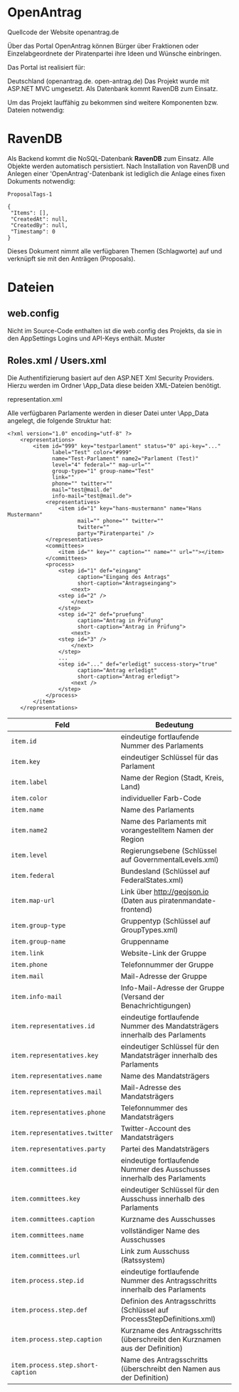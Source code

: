 # OpenAntrag
Quellcode der Website openantrag.de

Über das Portal OpenAntrag können Bürger über Fraktionen oder Einzelabgeordnete der Piratenpartei ihre Ideen und Wünsche einbringen. 

Das Portal ist realisiert für:

Deutschland (openantrag.de. open-antrag.de)
Das Projekt wurde mit ASP.NET MVC umgesetzt. Als Datenbank kommt RavenDB zum Einsatz.

Um das Projekt lauffähig zu bekommen sind weitere Komponenten bzw. Dateien notwendig:

# RavenDB #

Als Backend kommt die NoSQL-Datenbank **RavenDB** zum Einsatz. Alle Objekte werden automatisch persistiert. Nach Installation von RavenDB und Anlegen einer 'OpenAntrag'-Datenbank ist lediglich die Anlage eines fixen Dokuments notwendig:

    ProposalTags-1
    
    {
     "Items": [],
     "CreatedAt": null,
     "CreatedBy": null,
     "Timestamp": 0
    }

Dieses Dokument nimmt alle verfügbaren Themen (Schlagworte) auf und verknüpft sie mit den Anträgen (Proposals). 

# Dateien #

## web.config ##

Nicht im Source-Code enthalten ist die web.config des Projekts, da sie in den AppSettings Logins und API-Keys enthält. Muster

## Roles.xml / Users.xml ##

Die Authentifizierung basiert auf den ASP.NET Xml Security Providers. Hierzu werden im Ordner \App_Data diese beiden XML-Dateien benötigt.

representation.xml

Alle verfügbaren Parlamente werden in dieser Datei unter \App_Data angelegt, die folgende Struktur hat:

    <?xml version="1.0" encoding="utf-8" ?>
    	<representations>
    		<item id="999" key="testparlament" status="0" api-key="..."
      			  label="Test" color="#999" 
      			  name="Test-Parlament" name2="Parlament (Test)"
      			  level="4" federal="" map-url=""
      			  group-type="1" group-name="Test"
      			  link=""
      			  phone="" twitter=""
      			  mail="test@mail.de"
      			  info-mail="test@mail.de">
				<representatives>
		       		<item id="1" key="hans-mustermann" name="Hans Mustermann"
		     			  mail="" phone="" twitter=""
		     			  twitter=""
		     			  party="Piratenpartei" />
				</representatives>
		       	<committees>
		     		<item id="" key="" caption="" name="" url=""></item>
		       	</committees>
				<process>
		     		<step id="1" def="eingang" 
		       			  caption="Eingang des Antrags"
		       			  short-caption="Antragseingang">
						<next>
		     		<step id="2" />
		       			</next>
		     		</step>
		     		<step id="2" def="pruefung" 
		       			  caption="Antrag in Prüfung" 
		       			  short-caption="Antrag in Prüfung">
		       			<next>
		     		<step id="3" />
		       			</next>
		     		</step>
					...
		     		<step id="..." def="erledigt" success-story="true" 
						  caption="Antrag erledigt" 
		       			  short-caption="Antrag erledigt">
		       			<next />
		     		</step>
       			</process>
       		</item>
    	</representations>
 

|Feld|Bedeutung|
|---|---|
|`item.id`|eindeutige fortlaufende Nummer des Parlaments|
|`item.key`|eindeutiger Schlüssel für das Parlament|
|`item.label`|Name der Region (Stadt, Kreis, Land)|
|`item.color`|individueller Farb-Code|
|`item.name`|Name des Parlaments|
|`item.name2`|Name des Parlaments mit vorangestelltem Namen der Region|
|`item.level`|Regierungsebene (Schlüssel auf GovernmentalLevels.xml)|
|`item.federal`|Bundesland (Schlüssel auf FederalStates.xml)|
|`item.map-url`|Link über http://geojson.io (Daten aus piratenmandate-frontend)|
|`item.group-type`|Gruppentyp (Schlüssel auf GroupTypes.xml)|
|`item.group-name`|Gruppenname|
|`item.link`|Website-Link der Gruppe|
|`item.phone`|Telefonnummer der Gruppe|
|`item.mail`|Mail-Adresse der Gruppe|
|`item.info-mail`|Info-Mail-Adresse der Gruppe (Versand der Benachrichtigungen)|
|`item.representatives.id`|eindeutige fortlaufende Nummer des Mandatsträgers innerhalb des Parlaments|
|`item.representatives.key`|eindeutiger Schlüssel für den Mandatsträger innerhalb des Parlaments|
|`item.representatives.name`|Name des Mandatsträgers|
|`item.representatives.mail`|Mail-Adresse des Mandatsträgers|
|`item.representatives.phone`|Telefonnummer des Mandatsträgers|
|`item.representatives.twitter`|Twitter-Account des Mandatsträgers|
|`item.representatives.party`|Partei des Mandatsträgers|
|`item.committees.id`|eindeutige fortlaufende Nummer des Ausschusses innerhalb des Parlaments|
|`item.committees.key`|eindeutiger Schlüssel für den Ausschuss innerhalb des Parlaments|
|`item.committees.caption`|Kurzname des Ausschusses|
|`item.committees.name`|vollständiger Name des Ausschusses|
|`item.committees.url`|Link zum Ausschuss (Ratssystem)|
|`item.process.step.id`|eindeutige fortlaufende Nummer des Antragsschritts innerhalb des Parlaments|
|`item.process.step.def`|Definion des Antragsschritts (Schlüssel auf ProcessStepDefinitions.xml)|
|`item.process.step.caption`|Kurzname des Antragsschritts (überschreibt den Kurznamen aus der Definition)|
|`item.process.step.short-caption`|Name des Antragsschritts (überschreibt den Namen aus der Definition)|
 
